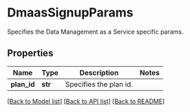 # DmaasSignupParams

Specifies the Data Management as a Service specific params.

## Properties
Name | Type | Description | Notes
------------ | ------------- | ------------- | -------------
**plan_id** | **str** | Specifies the plan id. | 

[[Back to Model list]](../README.md#documentation-for-models) [[Back to API list]](../README.md#documentation-for-api-endpoints) [[Back to README]](../README.md)


